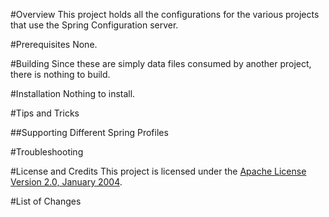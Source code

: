 #Overview
This project holds all the configurations for the various projects that use the Spring Configuration server.

#Prerequisites
None.

#Building
Since these are simply data files consumed by another project, there is nothing to build.

#Installation
Nothing to install.

#Tips and Tricks

##Supporting Different Spring Profiles

#Troubleshooting

#License and Credits
This project is licensed under the [Apache License Version 2.0, January 2004](http://www.apache.org/licenses/).

#List of Changes

